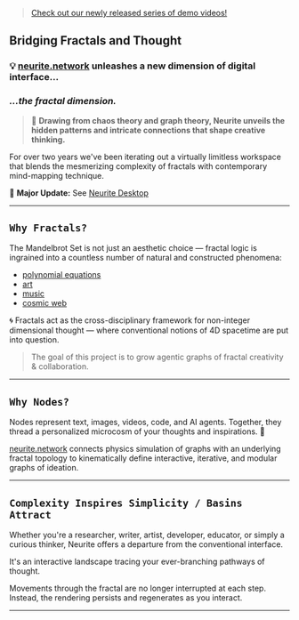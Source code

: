 
> [Check out our newly released series of demo videos!](https://www.youtube.com/watch?v=1BiUblUAd7s&list=PLnwfKwpTq3vDlXDrLParmQ_3waM1g-ehf)

## Bridging Fractals and Thought

### 💡 [neurite.network](https://neurite.network/) unleashes a new dimension of digital interface...

### _...the fractal dimension._

> 🧩 **Drawing from chaos theory and graph theory, Neurite unveils the hidden patterns and intricate connections that shape creative thinking.**

For over two years we've been iterating out a virtually limitless workspace that blends the mesmerizing complexity of fractals with contemporary mind-mapping technique.

📢 **Major Update:** See [Neurite Desktop](#neurite-desktop)

---

## `Why Fractals?` 

The Mandelbrot Set is not just an aesthetic choice — fractal logic is ingrained into a countless number of natural and constructed phenomena:

- [polynomial equations](https://www.youtube.com/watch?v=-RdOwhmqP5s)
- [art](https://www.nature.com/articles/20833)
- [music](https://www.mpg.de/9379548/fractals-set-the-tone)
- [cosmic web](https://cosmicweb.kimalbrecht.com/)

🌀 Fractals act as the cross-disciplinary framework for non-integer dimensional thought — where conventional notions of 4D spacetime are put into question.

> The goal of this project is to grow agentic graphs of fractal creativity & collaboration.

---

## `Why Nodes?`

Nodes represent text, images, videos, code, and AI agents. Together, they thread a personalized microcosm of your thoughts and inspirations. 🔭

[neurite.network](https://neurite.network/) connects physics simulation of graphs with an underlying fractal topology to kinematically define interactive, iterative, and modular graphs of ideation.

---

## `Complexity Inspires Simplicity / Basins Attract`

Whether you're a researcher, writer, artist, developer, educator, or simply a curious thinker, Neurite offers a departure from the conventional interface.

It's an interactive landscape tracing your ever-branching pathways of thought.

Movements through the fractal are no longer interrupted at each step. Instead, the rendering persists and regenerates as you interact.

---

